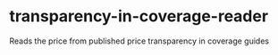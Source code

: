 # transparency-in-coverage-reader
Reads the price from published price transparency in coverage guides

